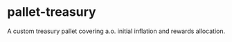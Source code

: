 # pallet-treasury

A custom treasury pallet covering a.o. initial inflation and rewards allocation.

<!-- ## todo
+ connect mint_for_Round with acct mngr -->

